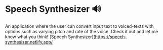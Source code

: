 # Speech Synthesizer 🔊

An application where the user can convert input text to voiced-texts with options such as varying pitch and rate of the voice.
Check it out and let me know what you think! 
[Speech Synthesizer](https://speech-synthesizer.netlify.app/
